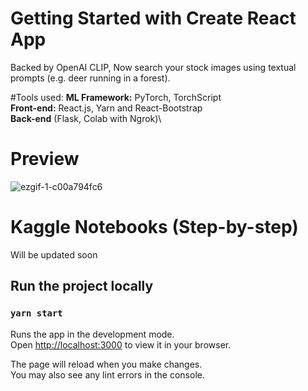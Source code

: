 # Getting Started with Create React App

Backed by OpenAI CLIP, Now search your stock images using textual prompts (e.g. deer running in a forest). 


#Tools used:
**ML Framework:** PyTorch, TorchScript\
**Front-end:** React.js, Yarn and React-Bootstrap\
**Back-end** (Flask, Colab with Ngrok)\

# Preview
![ezgif-1-c00a794fc6](https://user-images.githubusercontent.com/53092553/201485236-03e9ac10-7550-49c2-939c-0c36a5dbed55.gif)

# Kaggle Notebooks (Step-by-step)
Will be updated soon

## Run the project locally
### `yarn start`

Runs the app in the development mode.\
Open [http://localhost:3000](http://localhost:3000) to view it in your browser.

The page will reload when you make changes.\
You may also see any lint errors in the console.

